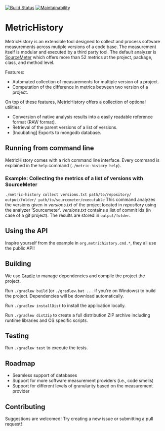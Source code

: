 [![Build Status](https://travis-ci.com/Thomsch/metric-history.svg?token=kEZ3SvFYosMEzwAWUkVz&branch=master)](https://travis-ci.com/Thomsch/metric-history)
[![Maintainability](https://api.codeclimate.com/v1/badges/f54676e2d0e9d7a5f871/maintainability)](https://codeclimate.com/github/Thomsch/metric-history/maintainability)

# MetricHistory

MetricHistory is an extensible tool designed to collect and process software
measurements across mutiple versions of a code base. The measurement itself is
modular and executed by a third party tool. The default analyzer is
[SourceMeter](https://www.sourcemeter.com/) which offers more than 52 metrics at
the project, package, class, and method level.

Features:

- Automated collection of measurements for multiple version of a project.
- Computation of the difference in metrics between two version of a project.

On top of these features, MetricHistory offers a collection of optional
utilities:

- Conversion of native analysis results into a easily readable reference format (RAW format).
- Retrieval of the parent versions of a list of versions.
- [Incubating] Exports to mongodb database.

## Running from command line

MetricHistory comes with a rich command line interface. Every command is
explained in the `help` command (`./metric-history help`).

### Example: Collecting the metrics of a list of versions with SourceMeter

`./metric-history collect versions.txt path/to/repository/ output/folder/ path/to/sourcemeter/executable`
This command analyzes the versions given in _versions.txt_ of the project located in _repository_ using the analyzer
'Sourcemeter'. _versions.txt_ contains a list of commit ids (in case of a git project). The results are stored in
`output/folder`.

## Using the API

Inspire yourself from the example in `org.metrichistory.cmd.*`, they all use the public API!

## Building

We use [Gradle](https://gradle.org/) to manage dependencies and compile the project the project.

Run `./gradlew build` (or `./gradlew.bat ...` if you're on Windows) to build the project. Dependencies will be download automatically.

Run `./gradlew installDist` to install the application locally.

Run `./gradlew distZip` to create a full distribution ZIP archive including runtime libraries and OS specific scripts.

## Testing

Run `./gradlew test` to execute the tests.

## Roadmap
- Seamless support of databases
- Support for more software measurement providers (i.e., code smells)
- Support for different levels of granularity based on the measurement provider

## Contributing

Suggestions are welcomed! Try creating a new issue or submitting a pull request!
